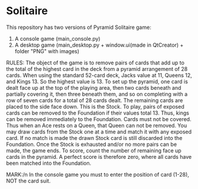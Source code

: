 # Solitaire

This repository has two versions of Pyramid Solitaire game: 
1. A console game (main_console.py)
2. A desktop game (main_desktop.py + window.ui(made in QtCreator) + folder "PNG" with images)

RULES:
The object of the game is to remove pairs of cards that add up to the total of
the highest card in the deck from a pyramid arrangement of 28 cards.
When using the standard 52-card deck, Jacks value at 11, Queens 12, and Kings 13. So the highest value is 13.
To set up the pyramid, one card is dealt face up at the top of the playing area, then two cards beneath and partially covering it, 
then three beneath them, and so on completing with a row of seven cards for a total of 28 cards dealt. 
The remaining cards are placed to the side face down. This is the Stock.
To play, pairs of exposed cards can be removed to the Foundation if their values total 13.
Thus, kings can be removed immediately to the Foundation. Cards must not be covered.
Thus when an Ace rests on a Queen, that Queen can not be removed.
You may draw cards from the Stock one at a time and match it with any exposed card. 
If no match is made the drawn Stock card is still discarded into the Foundation.
Once the Stock is exhausted and/or no more pairs can be made, the game ends.
To score, count the number of remaining face up cards in the pyramid. 
A perfect score is therefore zero, where all cards have been matched into the Foundation.

MARK:/n
In the console game you must to enter the position of card (1-28), NOT the card suit.
